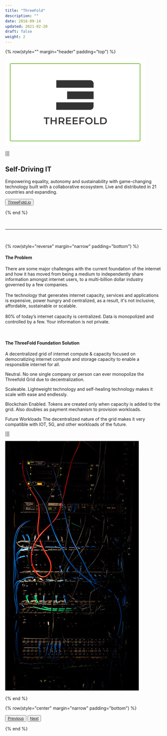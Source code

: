 ```yaml
---
title: "ThreeFold"
description: ""
date: 2018-09-14
updated: 2021-02-20
draft: false
weight: 2
---
```


<div class="container mx-auto">

{% row(style="" margin="header" padding="top") %}

![Image](./img/tft.png#mx-auto)

|||

<h2 class="greenheader">Self-Driving IT</h2>

Empowering equality, autonomy and sustainability with game-changing technology built with a collaborative ecosystem.
Live and distributed in 21 countries and expanding.

<button><a href="https://threefold.io/" target="_blank">ThreeFold.io</a></button>


{% end %}

<br>

<hr>

<br>


{% row(style="reverse" margin="narrow" padding="bottom") %}

#### The Problem

<p class="text-base">There are some major challenges with the current foundation of the internet and how it has moved from being a medium to independently share information amongst internet users, to a multi-billion dollar industry governed by a few companies.<br><br>The technology that generates internet capacity, services and applications is expensive, power hungry and centralized, as a result, it's not inclusive, affordable, sustainable or scalable.
<br><br>80% of today’s internet capacity is centralized. Data is monopolized and controlled by a few. Your information is not private.</p>

<br>

#### The ThreeFold Foundation Solution

<p class="text-base">A decentralized grid of internet compute & capacity focused on democratizing internet compute and storage capacity to enable a responsible internet for all.</p>

<p class="text-base"><spain class="font-bold">Neutral.</spain> No one single company or person can ever monopolize the Threefold Grid due to decentralization.</p>

<p class="text-base"><spain class="font-bold">Scaleable.</spain> Lightweight technology and self-healing technology makes it scale with ease and endlessly.</p>

<p class="text-base"><spain class="font-bold">Blockchain Enabled.</spain> Tokens are created only when capacity is added to the grid. Also doubles as payment mechanism to provision workloads.</p>

<p class="text-base"><spain class="font-bold">Future Workloads</spain> The decentralized nature of the grid makes it very compatible with IOT, 5G, and other workloads of the future.</p>


|||

![Image](./img/server.jpg#mx-auto)


{% end %}

{% row(style="center" margin="narrow" padding="bottom") %}

<button>[Previous](/projects/wavetwo/tftech)</button>
<button>[Next](/projects/wavetwo/tft)</button>

{% end %}

</div>

